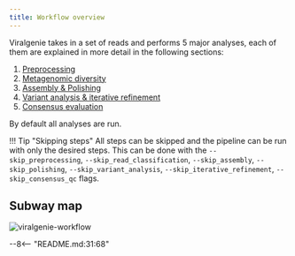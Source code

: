 ```yaml
---
title: Workflow overview
---
```


Viralgenie takes in a set of reads and performs 5 major analyses, each of them are explained in more detail in the following sections:

1. [Preprocessing](preprocessing.md)
2. [Metagenomic diversity](metagenomic_diversity.md)
3. [Assembly & Polishing](assembly_polishing.md)
4. [Variant analysis & iterative refinement](variant_and_refinement.md)
5. [Consensus evaluation](consensus_qc.md)

By default all analyses are run.

!!! Tip "Skipping steps"
    All steps can be skipped and the pipeline can be run with only the desired steps. This can be done with the `--skip_preprocessing`, `--skip_read_classification`, `--skip_assembly`, `--skip_polishing`, `--skip_variant_analysis`, `--skip_iterative_refinement`, `--skip_consensus_qc` flags.


## Subway map

<!-- can't parse images with snippets -->
![viralgenie-workflow](../images/metromap_style_pipeline_workflow_viralgenie.png)

--8<-- "README.md:31:68"

